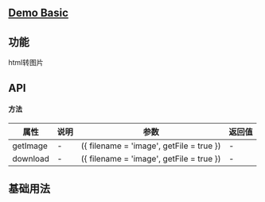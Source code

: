 ## [Demo Basic](https://wya-team.github.io/wya-vc/dist/html-img/basic.html)
## 功能
html转图片

## API

#### 方法

属性 | 说明 | 参数 | 返回值
---|---|---|---
getImage | - | ({ filename = 'image', getFile = true }) | -
download | - | ({ filename = 'image', getFile = true }) | -

## 基础用法

```jsx

```